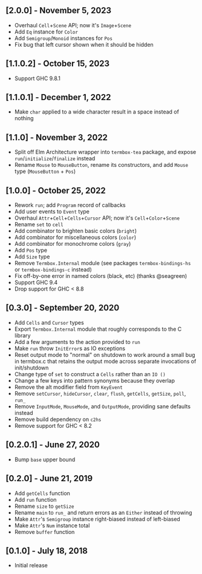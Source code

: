 ## [2.0.0] - November 5, 2023

- Overhaul `Cell`+`Scene` API; now it's `Image`+`Scene`
- Add `Eq` instance for `Color`
- Add `Semigroup`/`Monoid` instances for `Pos`
- Fix bug that left cursor shown when it should be hidden

## [1.1.0.2] - October 15, 2023

- Support GHC 9.8.1

## [1.1.0.1] - December 1, 2022

- Make `char` applied to a wide character result in a space instead of nothing

## [1.1.0] - November 3, 2022

- Split off Elm Architecture wrapper into `termbox-tea` package, and expose `run`/`initialize`/`finalize` instead
- Rename `Mouse` to `MouseButton`, rename its constructors, and add `Mouse` type (`MouseButton` + `Pos`)

## [1.0.0] - October 25, 2022

- Rework `run`; add `Program` record of callbacks
- Add user events to `Event` type
- Overhaul `Attr`+`Cell`+`Cells`+`Cursor` API; now it's `Cell`+`Color`+`Scene`
- Rename `set` to `cell`
- Add combinator to brighten basic colors (`bright`)
- Add combinator for miscellaneous colors (`color`)
- Add combinator for monochrome colors (`gray`)
- Add `Pos` type
- Add `Size` type
- Remove `Termbox.Internal` module (see packages `termbox-bindings-hs` or `termbox-bindings-c` instead)
- Fix off-by-one error in named colors (black, etc) (thanks @seagreen)
- Support GHC 9.4
- Drop support for GHC < 8.8

## [0.3.0] - September 20, 2020

- Add `Cells` and `Cursor` types
- Export `Termbox.Internal` module that roughly corresponds to the C library
- Add a few arguments to the action provided to `run`
- Make `run` throw `InitError`s as IO exceptions
- Reset output mode to "normal" on shutdown to work around a small bug in termbox.c that retains the output mode across
  separate invocations of init/shutdown
- Change type of `set` to construct a `Cells` rather than an `IO ()`
- Change a few keys into pattern synonyms because they overlap
- Remove the alt modifier field from `KeyEvent`
- Remove `setCursor`, `hideCursor`, `clear`, `flush`, `getCells`, `getSize`, `poll`, `run_`
- Remove `InputMode`, `MouseMode`, and `OutputMode`, providing sane defaults instead
- Remove build dependency on `c2hs`
- Remove support for GHC < 8.2

## [0.2.0.1] - June 27, 2020

- Bump `base` upper bound

## [0.2.0] - June 21, 2019

- Add `getCells` function
- Add `run` function
- Rename `size` to `getSize`
- Rename `main` to `run_` and return errors as an `Either` instead of throwing
- Make `Attr`'s `Semigroup` instance right-biased instead of left-biased
- Make `Attr`'s `Num` instance total
- Remove `buffer` function

## [0.1.0] - July 18, 2018

- Initial release
